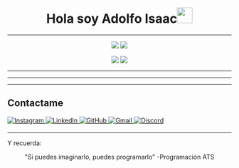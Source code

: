 <h1 align="center">Hola soy Adolfo Isaac<img src="https://media.giphy.com/media/hvRJCLFzcasrR4ia7z/giphy.gif" width="35"></h1>




___

<p align="center">
  <img src="https://github-readme-stats.vercel.app/api?username=MrT4ttoo&show_icons=true&theme=tokyonight" />
  <img src="https://github-readme-streak-stats.herokuapp.com/?user=MrT4ttoo&theme=tokyonight" />
</p>

<p align="center">
  <img src="https://github-profile-trophy.vercel.app/?username=MrT4ttoo&theme=tokyonight" />
  <img src="https://github-readme-stats.vercel.app/api/top-langs/?username=MrT4ttoo&theme=tokyonight&hide=Jupyter&layout=compact" />
</p>

___


___


___
  
## Contactame

<a href="" target="_blank">
  <img src="https://img.shields.io/badge/Instagram-%23E4405F.svg?style=for-the-badge&logo=Instagram&logoColor=white" alt="Instagram" style="margin-bottom: 5px;" />
</a>

<a href="" target="_blank">
  <img src="https://img.shields.io/badge/linkedin-%230077B5.svg?style=for-the-badge&logo=linkedin&logoColor=white" alt="LinkedIn" style="margin-bottom: 5px;" />
</a>

<a href="https://github.com/MrT4ttoo?tab=repositories" target="_blank">
  <img src="https://img.shields.io/badge/github-%23121011.svg?style=for-the-badge&logo=github&logoColor=white" alt="GitHub" style="margin-bottom: 5px;" />
</a>

<a href="" target="_blank">
  <img src="https://img.shields.io/badge/Gmail-D14836?style=for-the-badge&logo=gmail&logoColor=white" alt="Gmail" style="margin-bottom: 5px;" />
</a>

<a href="" target="_blank">
  <img src="https://img.shields.io/badge/Discord-%235865F2.svg?style=for-the-badge&logo=discord&logoColor=white" alt="Discord" style="margin-bottom: 5px;" />
</a>

___

<p>
  Y recuerda:
</p>
<p align="center">
  "Si puedes imaginarlo, puedes programarlo" -Programación ATS
</p>

